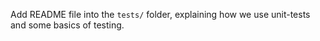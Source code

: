 Add README file into the `tests/` folder, explaining how we use unit-tests and some basics of testing.
